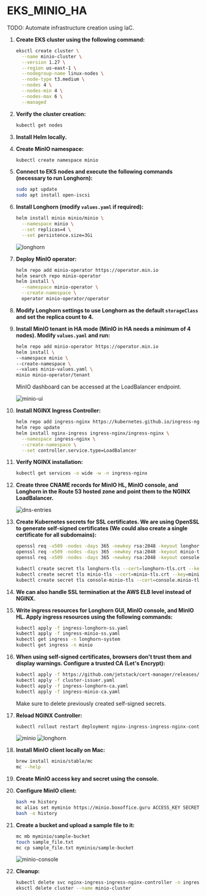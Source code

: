 # EKS_MINIO_HA

TODO: Automate infrastructure creation using IaC.

1. **Create EKS cluster using the following command:**

    ```bash
    eksctl create cluster \
      --name minio-cluster \
      --version 1.27 \
      --region us-east-1 \
      --nodegroup-name linux-nodes \
      --node-type t3.medium \
      --nodes 4 \
      --nodes-min 4 \
      --nodes-max 6 \
      --managed
    ```

2. **Verify the cluster creation:**

    ```bash
    kubectl get nodes
    ```

3. **Install Helm locally.**

4. **Create MinIO namespace:**

    ```bash
    kubectl create namespace minio
    ```

5. **Connect to EKS nodes and execute the following commands (necessary to run Longhorn):**

    ```bash
    sudo apt update
    sudo apt install open-iscsi
    ```

6. **Install Longhorn (modify `values.yaml` if required):**

    ```bash
    helm install minio minio/minio \
      --namespace minio \
      --set replicas=4 \
      --set persistence.size=3Gi
    ```

    ![longhorn](./images/longhorn.png)

7. **Deploy MinIO operator:**

    ```bash
    helm repo add minio-operator https://operator.min.io
    helm search repo minio-operator
    helm install \
      --namespace minio-operator \
      --create-namespace \
      operator minio-operator/operator
    ```

8. **Modify Longhorn settings to use Longhorn as the default `storageClass` and set the replica count to 4.**

9. **Install MinIO tenant in HA mode (MinIO in HA needs a minimum of 4 nodes). Modify `values.yaml` and run:**

    ```bash
    helm repo add minio-operator https://operator.min.io
    helm install \
    --namespace minio \
    --create-namespace \
    --values minio-values.yaml \
    minio minio-operator/tenant
    ```

    MinIO dashboard can be accessed at the LoadBalancer endpoint.

    ![minio-ui](./images/minio-ui.png)

10. **Install NGINX Ingress Controller:**

    ```bash
    helm repo add ingress-nginx https://kubernetes.github.io/ingress-nginx
    helm repo update
    helm install nginx-ingress ingress-nginx/ingress-nginx \
      --namespace ingress-nginx \
      --create-namespace \
      --set controller.service.type=LoadBalancer
    ```

11. **Verify NGINX installation:**

    ```bash
    kubectl get services -o wide -w -n ingress-nginx
    ```

12. **Create three CNAME records for MinIO HL, MinIO console, and Longhorn in the Route 53 hosted zone and point them to the NGINX LoadBalancer.**

    ![dns-entries](./images/dns-entries.png)

13. **Create Kubernetes secrets for SSL certificates. We are using OpenSSL to generate self-signed certificates (We could also create a single certificate for all subdomains):**

    ```bash
    openssl req -x509 -nodes -days 365 -newkey rsa:2048 -keyout longhorn-tls.key -out longhorn-tls.crt -subj "/CN=longhorn.boxoffice.guru/O=minio"
    openssl req -x509 -nodes -days 365 -newkey rsa:2048 -keyout minio-tls.key -out minio-tls.crt -subj "/CN=minio.boxoffice.guru/O=minio"
    openssl req -x509 -nodes -days 365 -newkey rsa:2048 -keyout console.minio-tls.key -out console.minio-tls.crt -subj "/CN=console.minio.boxoffice.guru/O=minio"

    kubectl create secret tls longhorn-tls --cert=longhorn-tls.crt --key=longhorn-tls.key -n longhorn-system
    kubectl create secret tls minio-tls --cert=minio-tls.crt --key=minio-tls.key -n minio
    kubectl create secret tls console-minio-tls --cert=console.minio-tls.crt --key=console.minio-tls.key -n minio
    ```

14. **We can also handle SSL termination at the AWS ELB level instead of NGINX.**

15. **Write ingress resources for Longhorn GUI, MinIO console, and MinIO HL. Apply ingress resources using the following commands:**

    ```bash
    kubectl apply -f ingress-longhorn-ss.yaml
    kubectl apply -f ingress-minio-ss.yaml
    kubectl get ingress -n longhorn-system
    kubectl get ingress -n minio
    ```

16. **When using self-signed certificates, browsers don't trust them and display warnings. Configure a trusted CA (Let's Encrypt):**

    ```bash
    kubectl apply -f https://github.com/jetstack/cert-manager/releases/download/v1.7.1/cert-manager.yaml
    kubectl apply -f cluster-issuer.yaml 
    kubectl apply -f ingress-longhorn-ca.yaml
    kubectl apply -f ingress-minio-ca.yaml 
    ```

    Make sure to delete previously created self-signed secrets.

17. **Reload NGINX Controller:**

    ```bash
    kubectl rollout restart deployment nginx-ingress-ingress-nginx-controller -n ingress-nginx
    ```

    ![minio](./images/minio.png)
    ![longhorn](./images/longhorn-ssl.png)

18. **Install MinIO client locally on Mac:**

    ```bash
    brew install minio/stable/mc
    mc --help
    ```

19. **Create MinIO access key and secret using the console.**

20. **Configure MinIO client:**

    ```bash
    bash +o history
    mc alias set myminio https://minio.boxoffice.guru ACCESS_KEY SECRET_KEY
    bash -o history
    ```

21. **Create a bucket and upload a sample file to it:**

    ```bash
    mc mb myminio/sample-bucket
    touch sample_file.txt
    mc cp sample_file.txt myminio/sample-bucket
    ```

    ![minio-console](./images/minio-console.png)


22. **Cleanup:**

    ```bash
    kubectl delete svc nginx-ingress-ingress-nginx-controller -n ingress-nginx
    eksctl delete cluster --name minio-cluster
    ```